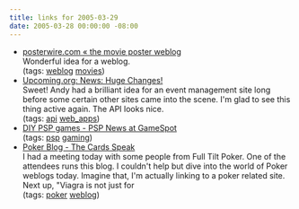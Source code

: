 ```yaml
---
title: links for 2005-03-29
date: 2005-03-28 00:00:00 -08:00
---
```


<ul class="delicious">
	<li>
		<div class="delicious-link"><a href="http://www.posterwire.com/">posterwire.com « the movie poster weblog</a></div>
		<div class="delicious-extended">Wonderful idea for a weblog.</div>
		<div class="delicious-tags">(tags: <a href="http://del.icio.us/torrez/weblog">weblog</a> <a href="http://del.icio.us/torrez/movies">movies</a>)</div>
	</li>
	<li>
		<div class="delicious-link"><a href="http://upcoming.org/news/archives/2005/03/28/huge_cha/">Upcoming.org: News: Huge Changes!</a></div>
		<div class="delicious-extended">Sweet! Andy had a brilliant idea for an event management site long before some certain other sites came into the scene. I'm glad to see this thing active again. The API looks nice.</div>
		<div class="delicious-tags">(tags: <a href="http://del.icio.us/torrez/api">api</a> <a href="http://del.icio.us/torrez/web_apps">web_apps</a>)</div>
	</li>
	<li>
		<div class="delicious-link"><a href="http://www.gamespot.com/news/2005/03/24/news_6121032.html">DIY PSP games - PSP News at GameSpot</a></div>
		<div class="delicious-tags">(tags: <a href="http://del.icio.us/torrez/psp">psp</a> <a href="http://del.icio.us/torrez/gaming">gaming</a>)</div>
	</li>
	<li>
		<div class="delicious-link"><a href="http://cardsspeak.servebeer.com/">Poker Blog - The Cards Speak</a></div>
		<div class="delicious-extended">I had a meeting today with some people from Full Tilt Poker. One of the attendees runs this blog. I couldn't help but dive into the world of Poker weblogs today. Imagine that, I'm actually linking to a poker related site. Next up, "Viagra is not just for</div>
		<div class="delicious-tags">(tags: <a href="http://del.icio.us/torrez/poker">poker</a> <a href="http://del.icio.us/torrez/weblog">weblog</a>)</div>
	</li>
</ul>
